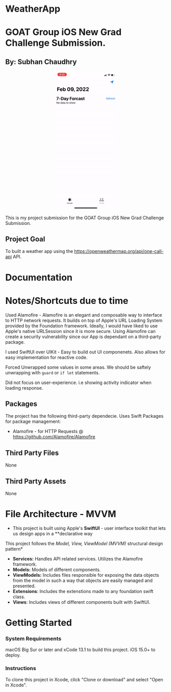 # WeatherApp

#  GOAT Group iOS New Grad Challenge Submission.
## By: Subhan Chaudhry 

<p float="left" align="center">
    <img src="./Documentation-Folder/image1.gif" width="200"/>
</p>

This is my project submission for the GOAT Group iOS New Grad Challenge Submission. 

## Project Goal

To built a weather app using the https://openweathermap.org/api/one-call-api API.

# Documentation 


# Notes/Shortcuts due to time

Used Alamofire - Alamofire is an elegant and composable way to interface to HTTP network requests. It builds on top of Apple's URL Loading System provided by the Foundation framework. Ideally, I would have liked to use Apple's native URLSession since it is more secure. Using Alamofire can create a security vulnerability since our App is dependant on a third-party package. 

I used SwiftUI over UIKit - Easy to build out UI componenets. Also allows for easy implementation for reactive code. 

Forced Unwrapped some values in some areas. We should be saftely unwrapping with `guard` or `if let` statements. 

Did not focus on user-experience. i.e showing activity indicator when loading response. 

## Packages 

The project has the following third-party dependecie. Uses Swift Packages for package management:

* Alamofire - for HTTP Requests @ https://github.com/Alamofire/Alamofire

## Third Party Files 
  None 
  
  ## Third Party Assets
  None
  
# File Architecture - MVVM 

* This project is built using Apple's  **SwiftUI** - user interface toolkit that lets us design apps in a **declarative way

This project follows the *Model, View, ViewModel (MVVM)* structural design pattern*

* **Services:** Handles API related services. Utilizes the Alamofire framework.  
* **Models:**  Models of different components. 
* **ViewModels:** Includes files responsible for exposing the data objects from the model in such a way that objects are easily managed and presented.
* **Extensions**: Includes the extenstions made to any foundation swift class.
* **Views**: Includes views of different components built with SwiftUI.   

# Getting Started

### System Requirements
macOS Big Sur or later and xCode 13.1 to build this project. iOS 15.0+ to deploy. 

### Instructions
To clone this project in Xcode, click "Clone or download" and select "Open in Xcode".
